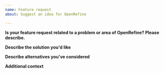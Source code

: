 ```yaml
---
name: Feature request
about: Suggest an idea for OpenRefine

---
```


**Is your feature request related to a problem or area of OpenRefine? Please describe.**
<!-- A clear and concise description of what the problem is. Ex. I'm always frustrated when [...] or, It would be easier if OpenRefine did [...] -->

**Describe the solution you'd like**
<!-- A clear and concise description of what you want to happen. -->

**Describe alternatives you've considered**
<!-- A clear and concise description of any alternative solutions or features you've considered. -->

**Additional context**
<!-- Add any other context or screenshots about the feature request here. -->
